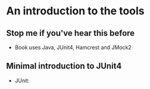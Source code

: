 # An introduction to the tools

## Stop me if you've hear this before
- Book uses Java, JUnit4, Hamcrest and JMock2

## Minimal introduction to JUnit4
- JUnit: 